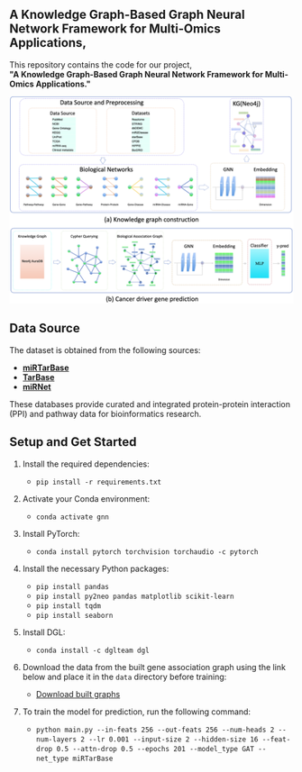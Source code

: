 ## A Knowledge Graph-Based Graph Neural Network Framework for Multi-Omics Applications,

This repository contains the code for our project,  
**"A Knowledge Graph-Based Graph Neural Network Framework for Multi-Omics Applications."** 


![Alt text](images/__overview_framework.png)


## Data Source

The dataset is obtained from the following sources:

- **[miRTarBase](https://mirtarbase.cuhk.edu.cn/~miRTarBase/miRTarBase_2025/index.php)**  
- **[TarBase](https://dianalab.e-ce.uth.gr/tarbasev9/downloads)**  
- **[miRNet](https://www.mirnet.ca/)**  

These databases provide curated and integrated protein-protein interaction (PPI) and pathway data for bioinformatics research.


## Setup and Get Started

1. Install the required dependencies:
   - `pip install -r requirements.txt`

2. Activate your Conda environment:
   - `conda activate gnn`

3. Install PyTorch:
   - `conda install pytorch torchvision torchaudio -c pytorch`

4. Install the necessary Python packages:
   - `pip install pandas`
   - `pip install py2neo pandas matplotlib scikit-learn`
   - `pip install tqdm`
   - `pip install seaborn`

5. Install DGL:
   - `conda install -c dglteam dgl`

6. Download the data from the built gene association graph using the link below and place it in the `data` directory before training:
   - [Download built graphs](https://drive.google.com/file/d/1l7mbTn2Nxsbc7LLLJzsT8y02scD23aWo/view?usp=sharing)

7. To train the model for prediction, run the following command:
   - `python main.py --in-feats 256 --out-feats 256 --num-heads 2 --num-layers 2 --lr 0.001 --input-size 2 --hidden-size 16 --feat-drop 0.5 --attn-drop 0.5 --epochs 201 --model_type GAT --net_type miRTarBase `

